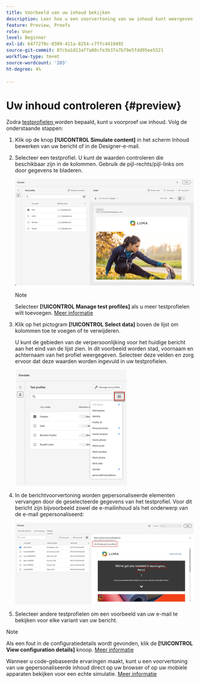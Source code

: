 ```yaml
---
title: Voorbeeld van uw inhoud bekijken
description: Leer hoe u een voorvertoning van uw inhoud kunt weergeven.
feature: Preview, Proofs
role: User
level: Beginner
exl-id: 6477270c-0309-411a-8254-c7ffc4419492
source-git-commit: 87cba1d13af7a80cfe3b37a7b79e5fdd95ee5521
workflow-type: tm+mt
source-wordcount: '203'
ht-degree: 4%

---
```


# Uw inhoud controleren {#preview}

<!--## Preview your content {#preview-content}-->

Zodra [ testprofielen ](test-profiles.md) worden bepaald, kunt u voorproef uw inhoud. Volg de onderstaande stappen:

1. Klik op de knop **[!UICONTROL Simulate content]** in het scherm Inhoud bewerken van uw bericht of in de Designer-e-mail.

1. Selecteer een testprofiel. U kunt de waarden controleren die beschikbaar zijn in de kolommen. Gebruik de pijl-rechts/pijl-links om door gegevens te bladeren.

   ![](../email/assets/preview-select-profile.png)

   >[!NOTE]
   >
   >Selecteer **[!UICONTROL Manage test profiles]** als u meer testprofielen wilt toevoegen. [Meer informatie](test-profiles.md)

1. Klik op het pictogram **[!UICONTROL Select data]** boven de lijst om kolommen toe te voegen of te verwijderen.

   U kunt de gebieden van de verpersoonlijking voor het huidige bericht aan het eind van de lijst zien. In dit voorbeeld worden stad, voornaam en achternaam van het profiel weergegeven. Selecteer deze velden en zorg ervoor dat deze waarden worden ingevuld in uw testprofielen.

   ![](../email/assets/preview-select-data.png)

1. In de berichtvoorvertoning worden gepersonaliseerde elementen vervangen door de geselecteerde gegevens van het testprofiel. Voor dit bericht zijn bijvoorbeeld zowel de e-mailinhoud als het onderwerp van de e-mail gepersonaliseerd:

   ![](../email/assets/preview-test-profile.png)

1. Selecteer andere testprofielen om een voorbeeld van uw e-mail te bekijken voor elke variant van uw bericht.

>[!NOTE]
>
>Als een fout in de configuratiedetails wordt gevonden, klik de **[!UICONTROL View configuration details]** knoop. [Meer informatie](../email/surface-personalization.md#check-configuration)

Wanneer u code-gebaseerde ervaringen maakt, kunt u een voorvertoning van uw gepersonaliseerde inhoud direct op uw browser of op uw mobiele apparaten bekijken voor een echte simulatie. [Meer informatie](../code-based/create-code-based.md#preview-on-device)

